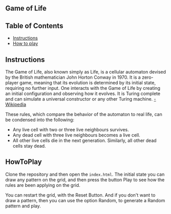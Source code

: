 ## Game of Life
## Table of Contents

* [Instructions](#instructions)
* [How to play](#howtoplay)

## Instructions

The Game of Life, also known simply as Life, is a cellular automaton devised by the British mathematician John Horton Conway in 1970. It is a zero-player game, meaning that its evolution is determined by its initial state, requiring no further input. One interacts with the Game of Life by creating an initial configuration and observing how it evolves. It is Turing complete and can simulate a universal constructor or any other Turing machine. [-Wikipedia](https://en.wikipedia.org/wiki/Conway%27s_Game_of_Life)

These rules, which compare the behavior of the automaton to real life, can be condensed into the following:

* Any live cell with two or three live neighbours survives.
* Any dead cell with three live neighbours becomes a live cell.
* All other live cells die in the next generation. Similarly, all other dead cells stay dead.


## HowToPlay

Clone the repository and then open the `index.html`. The initial state you can draw any pattern on the grid, and then press the button Play to see how
the rules are been applying on the grid.

You can restart the grid, with the Reset Button. And if you don't want to draw a pattern, then you can use the option Random, to generate a Random pattern and play.


